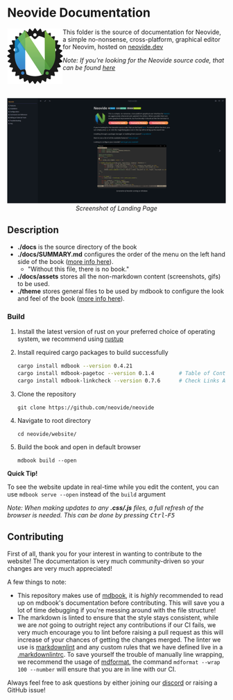 # Neovide Documentation

<img src="docs/assets/neovide-128x128.png" alt="Neovide Logo" align="left"> This folder is the
source of documentation for Neovide, a simple no-nonsense, cross-platform, graphical editor for
Neovim, hosted on [neovide.dev](https://neovide.dev)

_Note: If you're looking for the Neovide source code, that can be found
[here](https://github.com/neovide/neovide)_

<br><br>

<div align="center">
    <img src="assets/landing-page.png" alt="Neovide Landing Page">
    <em>Screenshot of Landing Page</em>
</div>

## Description

- **./docs** is the source directory of the book
- **./docs/SUMMARY.md** configures the order of the menu on the left hand side of the book
  ([more info here](https://rust-lang.github.io/mdBook/format/summary.html)).
  - "Without this file, there is no book."
- **./docs/assets** stores all the non-markdown content (screenshots, gifs) to be used.
- **./theme** stores general files to be used by mdbook to configure the look and feel of the book
  ([more info here](https://rust-lang.github.io/mdBook/format/theme/index.html)).

### Build

1. Install the latest version of rust on your preferred choice of operating system, we recommend
   using [rustup](https://rustup.rs/)

2. Install required cargo packages to build successfully

   ```sh
   cargo install mdbook --version 0.4.21
   cargo install mdbook-pagetoc --version 0.1.4        # Table of Contents
   cargo install mdbook-linkcheck --version 0.7.6      # Check Links Aren't Broken
   ```

3. Clone the repository

   ```shell
   git clone https://github.com/neovide/neovide
   ```

4. Navigate to root directory

   ```shell
   cd neovide/website/
   ```

5. Build the book and open in default browser

   ```shell
   mdbook build --open
   ```

**Quick Tip!**

To see the website update in real-time while you edit the content, you can use `mdbook serve --open`
instead of the `build` argument

_Note: When making updates to any **.css/.js** files, a full refresh of the browser is needed. This
can be done by pressing <kbd>Ctrl</kbd>-<kbd>F5</kbd>_

## Contributing

First of all, thank you for your interest in wanting to contribute to the website! The documentation
is very much community-driven so your changes are very much appreciated!

A few things to note:

- This repository makes use of [mdbook](https://rust-lang.github.io/mdBook/index.html), it is
  _highly_ recommended to read up on mdbook's documentation before contributing. This will save you
  a lot of time debugging if you're messing around with the file structure!
- The markdown is linted to ensure that the style stays consistent, while we are _not_ going to
  outright reject any contributions if our CI fails, we very much encourage you to lint before
  raising a pull request as this will increase of your chances of getting the changes merged. The
  linter we use is [markdownlint](https://github.com/DavidAnson/markdownlint) and any custom rules
  that we have defined live in a [.markdownlintrc](.markdownlintrc). To save yourself the trouble of
  manually line wrapping, we recommend the usage of
  [mdformat](https://github.com/executablebooks/mdformat), the command
  `mdformat --wrap 100 --number` will ensure that you are in line with our CI.

Always feel free to ask questions by either joining our [discord](https://discord.gg/SjFpZdQys6) or
raising a GitHub issue!
